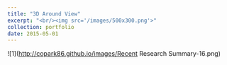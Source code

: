 ```yaml
---
title: "3D Around View"
excerpt: "<br/><img src='/images/500x300.png'>"
collection: portfolio
date: 2015-05-01
---
```


![1](http://copark86.github.io/images/Recent Research Summary-16.png)
